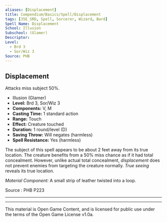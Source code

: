 ```yaml
---
aliases: [Displacement]
title: Compendium/Basics/Spell/Displacement
tags: [35E_SRD, Spell, Sorcerer, Wizard, Bard]
Spell Name: Displacement
School: Illusion
Subschool: (Glamer)
Descriptor: 
Level:
  - Brd 3
  - Sor/Wiz 3
Source: PHB
---
```



## Displacement

Attacks miss subject 50%.

*   Illusion (Glamer)
*   **Level:** Brd 3, Sor/Wiz 3
*   **Components:** V, M
*   **Casting Time:** 1 standard action
*   **Range:** Touch
*   **Effect:** Creature touched
*   **Duration:** 1 round/level (D)
*   **Saving Throw:** Will negates (harmless)
*   **Spell Resistance:** Yes (harmless)

<p>The subject of this spell appears to be about 2 feet away from its true location. The creature benefits from a 50% miss chance as if it had total concealment. However, unlike actual total concealment, <i>displacement</i> does not prevent enemies from targeting the creature normally. <i>True seeing</i> reveals its true location.</p><p><i>Material Component:</i> A small strip of leather twisted into a loop.</p>

Source : PHB P223

---

---

This material is Open Game Content, and is licensed for public use under
the terms of the Open Game License v1.0a.
